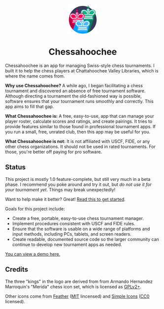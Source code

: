 <div align="center">
<img alt="Logo" src="graphics-src/icon_inkscape.svg" height="96" width="96" />
<h1>Chessahoochee</h1>
</div>

Chessahoochee is an app for managing Swiss-style chess tournaments. I built it to help the chess players at Chattahoochee Valley Libraries, which is where the name comes from.

**Why use Chessahoochee?** A while ago, I began facilitating a chess tournament and discovered an absence of free tournament software. Although directing a tournament the old-fashioned way is possible, software ensures that your tournament runs smoothly and correctly. This app aims to fill that gap.

**What Chessahoochee is:** A free, easy-to-use, app that can manage your player roster, calculate scores and ratings, and create pairings. It tries to provide features similar to those found in professional tournament apps. If you run a small, free, unrated club, then this app may be useful for you.

**What Chessahoochee is not:** It is not affiliated with USCF, FIDE, or any other chess organizations. It should not be used in rated tournaments. For those, you're better off paying for pro software.

## Status

This project is mostly 1.0 feature-complete, but still very much in a beta phase. I recommend you poke around and try it out, but *do not use it for your tournament yet*. Things may break unexpectedly!

Want to help make it better? Great! [Read this to get started](CONTRIBUTING.md).

Goals for this project include:

- Create a free, portable, easy-to-use chess tournament manager.
- Implement procedures consistent with USCF and FIDE rules.
- Ensure that the software is usable on a wide range of platforms and input methods, including PCs, tablets, and screen readers.
- Create readable, documented source code so the larger community can continue to develop new tournament apps as needed.

[You can view a demo here.](https://johnridesa.bike/chessahoochee/)

## Credits

The three "kings" in the logo are derived from from Armando Hernandez Marroquin's "Merida" chess icon set, which is licensed as [GPLv2+](https://www.gnu.org/licenses/gpl-2.0.txt).

Other icons come from [Feather](https://feathericons.com) ([MIT](https://github.com/feathericons/feather/blob/master/LICENSE) lincensed) and [Simple Icons](http://simpleicons.org) ([CC0](https://github.com/simple-icons/simple-icons/blob/develop/LICENSE.md) licensed).